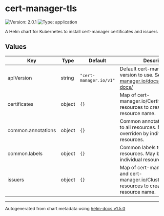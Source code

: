 # cert-manager-tls

![Version: 2.0.1](https://img.shields.io/badge/Version-2.0.1-informational?style=flat-square) ![Type: application](https://img.shields.io/badge/Type-application-informational?style=flat-square)

A Helm chart for Kubernetes to install cert-manager certificates and issuers

## Values

| Key | Type | Default | Description |
|-----|------|---------|-------------|
| apiVersion | string | `"cert-manager.io/v1"` | Default cert-manager api version to use. See https://cert-manager.io/docs/reference/api-docs/ |
| certificates | object | `{}` | Map of cert-manager.io/Certificate resources to create. Map key is resource name. |
| common.annotations | object | `{}` | Common annotations to apply to all resources. May be overriden by individual resources. |
| common.labels | object | `{}` | Common labels to apply to all resources. May be overriden by individual resources. |
| issuers | object | `{}` | Map of cert-manager.io/Issuer and cert-manager.io/ClusterIssuer resources to create. Map key is resource name. |

----------------------------------------------
Autogenerated from chart metadata using [helm-docs v1.5.0](https://github.com/norwoodj/helm-docs/releases/v1.5.0)
